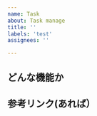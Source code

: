 ```yaml
---
name: Task
about: Task manage
title: ''
labels: 'test'
assignees: ''

---
```

## どんな機能か

## 参考リンク(あれば）

